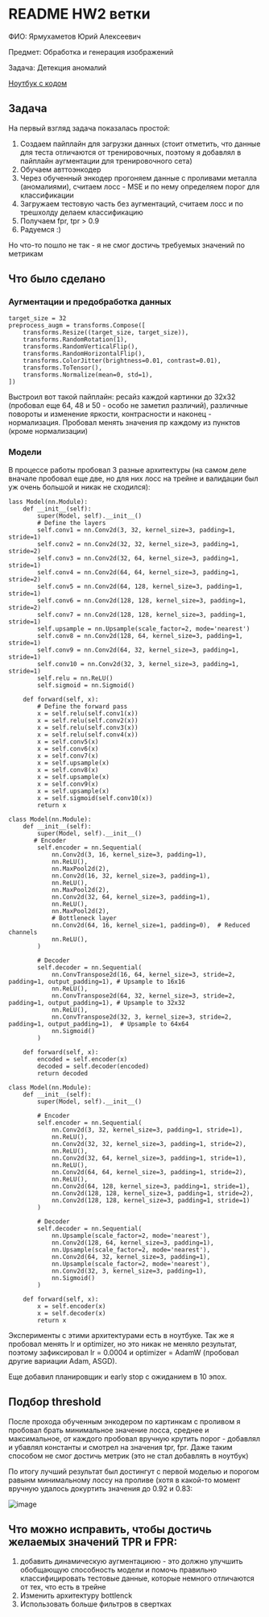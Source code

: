 # README HW2 ветки
ФИО: Ярмухаметов Юрий Алексеевич

Предмет: Обработка и генерация изображений

Задача: Детекция аномалий

[Ноутбук с кодом](notebook_anomaly_detection.ipynb)

## Задача

На первый взгляд задача показалась простой:

1) Создаем пайплайн для загрузки данных (стоит отметить, что данные для теста отличаются от тренировочных, поэтому я добавлял в пайплайн аугментации для тренировочного сета)
2) Обучаем авттоэнкодер
3) Через обученный энкодер прогоняем данные с проливами металла (аномалиями), считаем лосс - MSE и по нему определяем порог для классификации
4) Загружаем тестовую часть без аугментаций, считаем лосс и по трешхолду делаем классификацию
5) Получаем fpr, tpr > 0.9
6) Радуемся :)

Но что-то пошло не так - я не смог достичь требуемых значений по метрикам

## Что было сделано

### Аугментации и предобработка данных

```
target_size = 32
preprocess_augm = transforms.Compose([
    transforms.Resize((target_size, target_size)),
    transforms.RandomRotation(1),
    transforms.RandomVerticalFlip(),
    transforms.RandomHorizontalFlip(),
    transforms.ColorJitter(brightness=0.01, contrast=0.01),
    transforms.ToTensor(),
    transforms.Normalize(mean=0, std=1),
])
```
Выстроил вот такой пайплайн: ресайз каждой картинки до 32х32 (пробовал еще 64, 48 и 50 - особо не заметил различий), различные повороты и изменение яркости, контрасности и наконец - нормализация. Пробовал менять значения пр каждому из пунктов (кроме нормализации) 


### Модели

В процессе работы пробовал 3 разные архитектуры (на самом деле вначале пробовал еще две, но для них лосс на трейне и валидации был уж очень большой и никак не сходился):

```
lass Model(nn.Module):
    def __init__(self):
        super(Model, self).__init__()
        # Define the layers
        self.conv1 = nn.Conv2d(3, 32, kernel_size=3, padding=1, stride=1)
        self.conv2 = nn.Conv2d(32, 32, kernel_size=3, padding=1, stride=2)
        self.conv3 = nn.Conv2d(32, 64, kernel_size=3, padding=1, stride=1)
        self.conv4 = nn.Conv2d(64, 64, kernel_size=3, padding=1, stride=2)
        self.conv5 = nn.Conv2d(64, 128, kernel_size=3, padding=1, stride=1)
        self.conv6 = nn.Conv2d(128, 128, kernel_size=3, padding=1, stride=2)
        self.conv7 = nn.Conv2d(128, 128, kernel_size=3, padding=1, stride=1)
        self.upsample = nn.Upsample(scale_factor=2, mode='nearest')
        self.conv8 = nn.Conv2d(128, 64, kernel_size=3, padding=1, stride=1)
        self.conv9 = nn.Conv2d(64, 32, kernel_size=3, padding=1, stride=1)
        self.conv10 = nn.Conv2d(32, 3, kernel_size=3, padding=1, stride=1)
        self.relu = nn.ReLU()
        self.sigmoid = nn.Sigmoid()

    def forward(self, x):
        # Define the forward pass
        x = self.relu(self.conv1(x))
        x = self.relu(self.conv2(x))
        x = self.relu(self.conv3(x))
        x = self.relu(self.conv4(x))
        x = self.conv5(x)
        x = self.conv6(x)
        x = self.conv7(x)
        x = self.upsample(x)
        x = self.conv8(x)
        x = self.upsample(x)
        x = self.conv9(x)
        x = self.upsample(x)
        x = self.sigmoid(self.conv10(x))
        return x
```

```
class Model(nn.Module):
    def __init__(self):
        super(Model, self).__init__()
       # Encoder
        self.encoder = nn.Sequential(
            nn.Conv2d(3, 16, kernel_size=3, padding=1),
            nn.ReLU(),
            nn.MaxPool2d(2),
            nn.Conv2d(16, 32, kernel_size=3, padding=1),
            nn.ReLU(),
            nn.MaxPool2d(2),
            nn.Conv2d(32, 64, kernel_size=3, padding=1),
            nn.ReLU(),
            nn.MaxPool2d(2),
            # Bottleneck layer
            nn.Conv2d(64, 16, kernel_size=1, padding=0),  # Reduced channels
            nn.ReLU(),
        )

        # Decoder
        self.decoder = nn.Sequential(
            nn.ConvTranspose2d(16, 64, kernel_size=3, stride=2, padding=1, output_padding=1), # Upsample to 16x16
            nn.ReLU(),
            nn.ConvTranspose2d(64, 32, kernel_size=3, stride=2, padding=1, output_padding=1), # Upsample to 32x32
            nn.ReLU(),
            nn.ConvTranspose2d(32, 3, kernel_size=3, stride=2, padding=1, output_padding=1),  # Upsample to 64x64
            nn.Sigmoid()
        )

    def forward(self, x):
        encoded = self.encoder(x)
        decoded = self.decoder(encoded)
        return decoded
```

```
class Model(nn.Module):
    def __init__(self):
        super(Model, self).__init__()

        # Encoder
        self.encoder = nn.Sequential(
            nn.Conv2d(3, 32, kernel_size=3, padding=1, stride=1),
            nn.ReLU(),
            nn.Conv2d(32, 32, kernel_size=3, padding=1, stride=2),
            nn.ReLU(),
            nn.Conv2d(32, 64, kernel_size=3, padding=1, stride=1),
            nn.ReLU(),
            nn.Conv2d(64, 64, kernel_size=3, padding=1, stride=2),
            nn.ReLU(),
            nn.Conv2d(64, 128, kernel_size=3, padding=1, stride=1),
            nn.Conv2d(128, 128, kernel_size=3, padding=1, stride=2),
            nn.Conv2d(128, 128, kernel_size=3, padding=1, stride=1)
        )

        # Decoder
        self.decoder = nn.Sequential(
            nn.Upsample(scale_factor=2, mode='nearest'),
            nn.Conv2d(128, 64, kernel_size=3, padding=1),
            nn.Upsample(scale_factor=2, mode='nearest'),
            nn.Conv2d(64, 32, kernel_size=3, padding=1),
            nn.Upsample(scale_factor=2, mode='nearest'),
            nn.Conv2d(32, 3, kernel_size=3, padding=1),
            nn.Sigmoid()
        )

    def forward(self, x):
        x = self.encoder(x)
        x = self.decoder(x)
        return x
```
Эксперименты с этими архитектурами есть в ноутбуке. Так же я пробовал менять lr и optimizer, но это никак не меняло результат, поэтому зафиксировал lr = 0.0004 и optimizer = AdamW (пробовал другие вариации Adam, ASGD). 

Еще добавил планировщик и early stop с ожиданием в 10 эпох.

## Подбор threshold

После прохода обученным энкодером по картинкам с проливом я пробовал брать минимальное значение лосса, среднее и максимальное, от каждого пробовал вручную крутить порог - добавлял и убавлял константы и смотрел на значения tpr, fpr. Даже таким способом не смог достичь метрик (это не стал добавлять в ноутбук)

По итогу лучший результат был достингут с первой моделью и порогом равынм минимальному лоссу на проливе (хотя в какой-то момент вручную удалось докуртить значения до 0.92 и 0.83:


![image](https://github.com/arrogantcont/processing_and_generating_images_course/assets/59160824/c2e7a80e-687b-4d96-afc9-e2a8e511e73e)

## Что можно исправить, чтобы достичь желаемых значений TPR и FPR:

1) добавить динамическую аугментациюю - это должно улучшить обобщающую способность модели и помочь правильно классифицировать тестовые данные, которые немного отличаются от тех, что есть в трейне
2) Изменить архитектуру bottlenck
3) Использовать больше фильтров в свертках 




